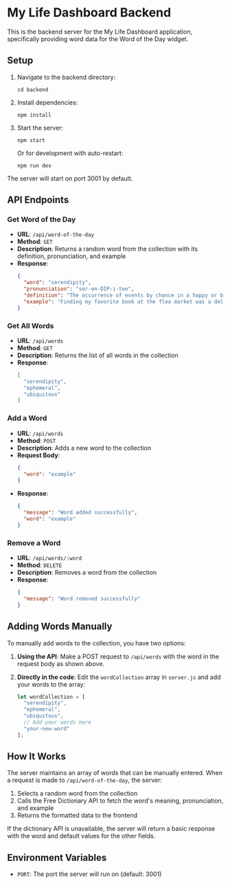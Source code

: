# My Life Dashboard Backend

This is the backend server for the My Life Dashboard application, specifically providing word data for the Word of the Day widget.

## Setup

1. Navigate to the backend directory:
   ```
   cd backend
   ```

2. Install dependencies:
   ```
   npm install
   ```

3. Start the server:
   ```
   npm start
   ```
   
   Or for development with auto-restart:
   ```
   npm run dev
   ```

The server will start on port 3001 by default.

## API Endpoints

### Get Word of the Day
- **URL**: `/api/word-of-the-day`
- **Method**: `GET`
- **Description**: Returns a random word from the collection with its definition, pronunciation, and example
- **Response**:
  ```json
  {
    "word": "serendipity",
    "pronunciation": "ser-en-DIP-i-tee",
    "definition": "The occurrence of events by chance in a happy or beneficial way",
    "example": "Finding my favorite book at the flea market was a delightful serendipity."
  }
  ```

### Get All Words
- **URL**: `/api/words`
- **Method**: `GET`
- **Description**: Returns the list of all words in the collection
- **Response**:
  ```json
  [
    "serendipity",
    "ephemeral",
    "ubiquitous"
  ]
  ```

### Add a Word
- **URL**: `/api/words`
- **Method**: `POST`
- **Description**: Adds a new word to the collection
- **Request Body**:
  ```json
  {
    "word": "example"
  }
  ```
- **Response**:
  ```json
  {
    "message": "Word added successfully",
    "word": "example"
  }
  ```

### Remove a Word
- **URL**: `/api/words/:word`
- **Method**: `DELETE`
- **Description**: Removes a word from the collection
- **Response**:
  ```json
  {
    "message": "Word removed successfully"
  }
  ```

## Adding Words Manually

To manually add words to the collection, you have two options:

1. **Using the API**: Make a POST request to `/api/words` with the word in the request body as shown above.

2. **Directly in the code**: Edit the `wordCollection` array in `server.js` and add your words to the array:
   ```javascript
   let wordCollection = [
     "serendipity",
     "ephemeral",
     "ubiquitous",
     // Add your words here
     "your-new-word"
   ];
   ```

## How It Works

The server maintains an array of words that can be manually entered. When a request is made to `/api/word-of-the-day`, the server:

1. Selects a random word from the collection
2. Calls the Free Dictionary API to fetch the word's meaning, pronunciation, and example
3. Returns the formatted data to the frontend

If the dictionary API is unavailable, the server will return a basic response with the word and default values for the other fields.

## Environment Variables

- `PORT`: The port the server will run on (default: 3001)